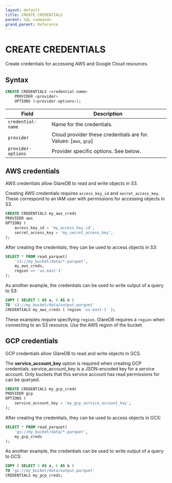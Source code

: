 ```yaml
---
layout: default
title: CREATE CREDENTIALS
parent: SQL commands
grand_parent: Reference
---
```


# CREATE CREDENTIALS

Create credentials for accessing AWS and Google Cloud resources.

## Syntax

```sql
CREATE CREDENTIALS <credential-name>
    PROVIDER <provider>
    OPTIONS (<provider-options>);
```

| Field              | Description                                                        |
| ------------------ | ------------------------------------------------------------------ |
| `credential-name`  | Name for the credentials.                                          |
| `provider`         | Cloud provider these credentials are for. Values: \[`aws`, `gcp`\] |
| `provider-options` | Provider specific options. See below.                              |

## AWS credentials

AWS credentials allow GlareDB to read and write objects in S3.

Creating AWS credentials requires `access_key_id` and `secret_access_key`. These
correspond to an IAM user with permissions for accessing objects in S3.

```sql
CREATE CREDENTIALS my_aws_creds
PROVIDER aws
OPTIONS (
    access_key_id = 'my_access_key_id',
    secret_access_key = 'my_secret_access_key',
);
```

After creating the credentials, they can be used to access objects in S3:

```sql
SELECT * FROM read_parquet(
    's3://my_bucket/data/*.parquet',
    my_aws_creds,
    region => 'us-east-1'
);
```

As another example, the credentials can be used to write output of a query to
S3:

```sql
COPY ( SELECT 5 AS a, 6 AS b )
TO 's3://my_bucket/data/output.parquet'
CREDENTIALS my_aws_creds ( region 'us-east-1' );
```

These examples require specifying `region`. GlareDB requires a `region` when
connecting to an S3 resource. Use the AWS region of the bucket.

## GCP credentials

GCP credentials allow GlareDB to read and write objects in GCS.

The **service_account_key** option is required when creating GCP credentials.
service_account_key is a JSON-encoded key for a service account. Only buckets
that this service account has read permissions for can be queryed.

```sql
CREATE CREDENTIALS my_gcp_creds
PROVIDER gcp
OPTIONS (
    service_account_key = 'my_gcp_service_account_key',
);
```

After creating the credentials, they can be used to access objects in GCS:

```sql
SELECT * FROM read_parquet(
    'gs://my_bucket/data/*.parquet',
    my_gcp_creds
);
```

As another example, the credentials can be used to write output of a query to
GCS:

```sql
COPY ( SELECT 5 AS a, 6 AS b )
TO 'gs://my_bucket/data/output.parquet'
CREDENTIALS my_gcp_creds;
```
